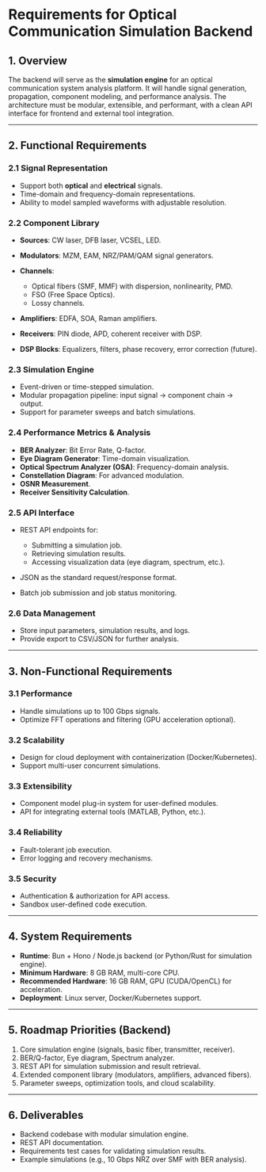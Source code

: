 # Requirements for Optical Communication Simulation Backend

## 1. Overview

The backend will serve as the **simulation engine** for an optical communication system analysis platform. It will handle signal generation, propagation, component modeling, and performance analysis. The architecture must be modular, extensible, and performant, with a clean API interface for frontend and external tool integration.

---

## 2. Functional Requirements

### 2.1 Signal Representation

* Support both **optical** and **electrical** signals.
* Time-domain and frequency-domain representations.
* Ability to model sampled waveforms with adjustable resolution.

### 2.2 Component Library

* **Sources**: CW laser, DFB laser, VCSEL, LED.
* **Modulators**: MZM, EAM, NRZ/PAM/QAM signal generators.
* **Channels**:

  * Optical fibers (SMF, MMF) with dispersion, nonlinearity, PMD.
  * FSO (Free Space Optics).
  * Lossy channels.
* **Amplifiers**: EDFA, SOA, Raman amplifiers.
* **Receivers**: PIN diode, APD, coherent receiver with DSP.
* **DSP Blocks**: Equalizers, filters, phase recovery, error correction (future).

### 2.3 Simulation Engine

* Event-driven or time-stepped simulation.
* Modular propagation pipeline: input signal → component chain → output.
* Support for parameter sweeps and batch simulations.

### 2.4 Performance Metrics & Analysis

* **BER Analyzer**: Bit Error Rate, Q-factor.
* **Eye Diagram Generator**: Time-domain visualization.
* **Optical Spectrum Analyzer (OSA)**: Frequency-domain analysis.
* **Constellation Diagram**: For advanced modulation.
* **OSNR Measurement**.
* **Receiver Sensitivity Calculation**.

### 2.5 API Interface

* REST API endpoints for:

  * Submitting a simulation job.
  * Retrieving simulation results.
  * Accessing visualization data (eye diagram, spectrum, etc.).
* JSON as the standard request/response format.
* Batch job submission and job status monitoring.

### 2.6 Data Management

* Store input parameters, simulation results, and logs.
* Provide export to CSV/JSON for further analysis.

---

## 3. Non-Functional Requirements

### 3.1 Performance

* Handle simulations up to 100 Gbps signals.
* Optimize FFT operations and filtering (GPU acceleration optional).

### 3.2 Scalability

* Design for cloud deployment with containerization (Docker/Kubernetes).
* Support multi-user concurrent simulations.

### 3.3 Extensibility

* Component model plug-in system for user-defined modules.
* API for integrating external tools (MATLAB, Python, etc.).

### 3.4 Reliability

* Fault-tolerant job execution.
* Error logging and recovery mechanisms.

### 3.5 Security

* Authentication & authorization for API access.
* Sandbox user-defined code execution.

---

## 4. System Requirements

* **Runtime**: Bun + Hono / Node.js backend (or Python/Rust for simulation engine).
* **Minimum Hardware**: 8 GB RAM, multi-core CPU.
* **Recommended Hardware**: 16 GB RAM, GPU (CUDA/OpenCL) for acceleration.
* **Deployment**: Linux server, Docker/Kubernetes support.

---

## 5. Roadmap Priorities (Backend)

1. Core simulation engine (signals, basic fiber, transmitter, receiver).
2. BER/Q-factor, Eye diagram, Spectrum analyzer.
3. REST API for simulation submission and result retrieval.
4. Extended component library (modulators, amplifiers, advanced fibers).
5. Parameter sweeps, optimization tools, and cloud scalability.

---

## 6. Deliverables

* Backend codebase with modular simulation engine.
* REST API documentation.
* Requirements test cases for validating simulation results.
* Example simulations (e.g., 10 Gbps NRZ over SMF with BER analysis).

